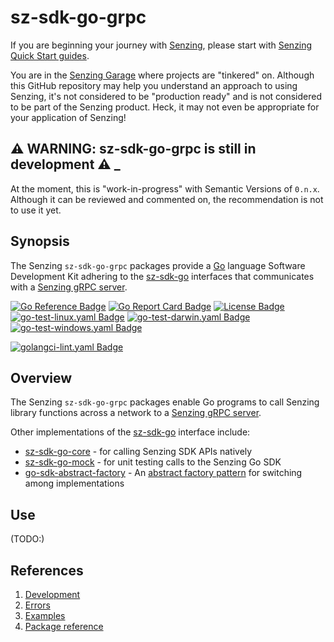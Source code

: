 # sz-sdk-go-grpc

If you are beginning your journey with [Senzing],
please start with [Senzing Quick Start guides].

You are in the [Senzing Garage] where projects are "tinkered" on.
Although this GitHub repository may help you understand an approach to using Senzing,
it's not considered to be "production ready" and is not considered to be part of the Senzing product.
Heck, it may not even be appropriate for your application of Senzing!

## :warning: WARNING: sz-sdk-go-grpc is still in development :warning: _

At the moment, this is "work-in-progress" with Semantic Versions of `0.n.x`.
Although it can be reviewed and commented on,
the recommendation is not to use it yet.

## Synopsis

The Senzing `sz-sdk-go-grpc` packages provide a [Go]
language Software Development Kit adhering to the
[sz-sdk-go] interfaces that communicates with a [Senzing gRPC server].

[![Go Reference Badge]][Package reference]
[![Go Report Card Badge]][Go Report Card]
[![License Badge]][License]
[![go-test-linux.yaml Badge]][go-test-linux.yaml]
[![go-test-darwin.yaml Badge]][go-test-darwin.yaml]
[![go-test-windows.yaml Badge]][go-test-windows.yaml]

[![golangci-lint.yaml Badge]][golangci-lint.yaml]

## Overview

The Senzing `sz-sdk-go-grpc` packages enable Go programs to call Senzing library functions
across a network to a
[Senzing gRPC server](https://github.com/senzing-garage/servegrpc).

Other implementations of the [sz-sdk-go]
interface include:

- [sz-sdk-go-core] - for calling Senzing SDK APIs natively
- [sz-sdk-go-mock] - for unit testing calls to the Senzing Go SDK
- [go-sdk-abstract-factory] - An [abstract factory pattern] for switching among implementations

## Use

(TODO:)

## References

1. [Development]
1. [Errors]
1. [Examples]
1. [Package reference]

[abstract factory pattern]: https://en.wikipedia.org/wiki/Abstract_factory_pattern
[Development]: docs/development.md
[Errors]: docs/errors.md
[Examples]: docs/examples.md
[Go Reference Badge]: https://pkg.go.dev/badge/github.com/senzing-garage/template-go.svg
[Go Report Card Badge]: https://goreportcard.com/badge/github.com/senzing-garage/template-go
[Go Report Card]: https://goreportcard.com/report/github.com/senzing-garage/template-go
[go-sdk-abstract-factory]: https://github.com/senzing-garage/go-sdk-abstract-factory
[go-test-darwin.yaml Badge]: https://github.com/senzing-garage/template-go/actions/workflows/go-test-darwin.yaml/badge.svg
[go-test-darwin.yaml]: https://github.com/senzing-garage/template-go/actions/workflows/go-test-darwin.yaml
[go-test-linux.yaml Badge]: https://github.com/senzing-garage/template-go/actions/workflows/go-test-linux.yaml/badge.svg
[go-test-linux.yaml]: https://github.com/senzing-garage/template-go/actions/workflows/go-test-linux.yaml
[go-test-windows.yaml Badge]: https://github.com/senzing-garage/template-go/actions/workflows/go-test-windows.yaml/badge.svg
[go-test-windows.yaml]: https://github.com/senzing-garage/template-go/actions/workflows/go-test-windows.yaml
[Go]: https://go.dev/
[golangci-lint.yaml Badge]: https://github.com/senzing-garage/template-go/actions/workflows/golangci-lint.yaml/badge.svg
[golangci-lint.yaml]: https://github.com/senzing-garage/template-go/actions/workflows/golangci-lint.yaml
[License Badge]: https://img.shields.io/badge/License-Apache2-brightgreen.svg
[License]: https://github.com/senzing-garage/template-go/blob/main/LICENSE
[Package reference]: https://pkg.go.dev/github.com/senzing-garage/sz-sdk-go-core
[Senzing Garage]: https://github.com/senzing-garage
[Senzing gRPC server]: https://github.com/senzing-garage/servegrpc
[Senzing Quick Start guides]: https://docs.senzing.com/quickstart/
[Senzing]: https://senzing.com/
[sz-sdk-go-core]: https://github.com/senzing-garage/sz-sdk-go-core
[sz-sdk-go-mock]: https://github.com/senzing-garage/sz-sdk-go-mock
[sz-sdk-go]: https://github.com/senzing-garage/sz-sdk-go
